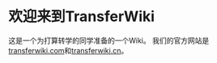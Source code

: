 # 欢迎来到TransferWiki

这是一个为打算转学的同学准备的一个Wiki。
我们的官方网站是[transferwiki.com](https://transferwiki.com)和[transferwiki.cn](https://transferwiki.cn)。
